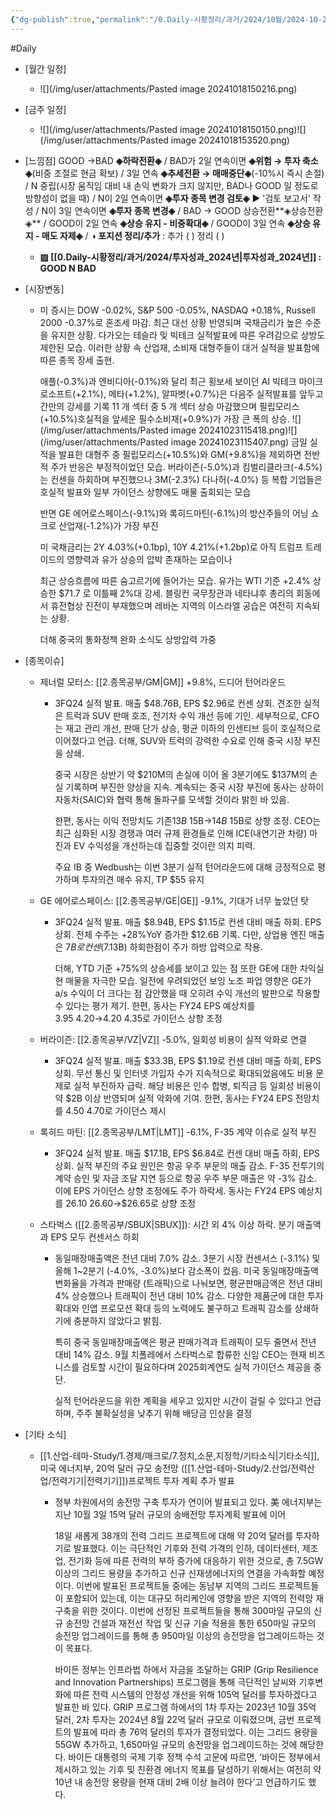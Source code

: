 ```yaml
---
{"dg-publish":true,"permalink":"/0.Daily-시황정리/과거/2024/10월/2024-10-23/","created":"2024-10-23T10:31:57.591+09:00","updated":"2025-06-03T20:08:43.766+09:00"}
---
```


#Daily 


- [월간 일정]
	- ![](/img/user/attachments/Pasted image 20241018150216.png)

- [금주 일정]
	- ![](/img/user/attachments/Pasted image 20241018150150.png)![](/img/user/attachments/Pasted image 20241018153520.png)



- [느낌점] GOOD →BAD **◈하락전환◈** / BAD가 2일 연속이면 **◈위험 → 투자 축소◈**(비중 조절로 현금 확보) / 3일 연속 **◈추세전환 → 매매중단◈**(-10%시 즉시 손절) / N 중립(시장 움직임 대비 내 손익 변화가 크지 않지만, BAD나 GOOD 일 정도로 방향성이 없을 때) / N이 2일 연속이면  **◈투자 종목 변경 검토◈** ▶ '검토 보고서' 작성 / N이 3일 연속이면  **◈투자 종목 변경◈**  / BAD → GOOD 상승전환**◈상승전환◈** / GOOD이 2일 연속 **◈상승 유지 - 비중확대◈**  / GOOD이 3일 연속 **◈상승 유지 - 매도 자제◈** / **◑ 포지션 정리/추가** : 추가 ( )    정리  ( )

	  
	- **▨ [[0.Daily-시황정리/과거/2024/투자성과_2024년\|투자성과_2024년]] : GOOD  N  BAD**




- [시장변동]
	- 미 증시는 DOW -0.02%, S&P 500 -0.05%, NASDAQ +0.18%, Russell 2000 -0.37%로 혼조세 마감. 최근 대선 상황 반영되며 국채금리가 높은 수준을 유지한 상황. 다가오는 테슬라 및 빅테크 실적발표에 따른 우려감으로 상방도 제한된 모습. 이러한 상황 속 산업재, 소비재 대형주들이 대거 실적을 발표함에 따른 종목 장세 출현. 
	  
	  애플(-0.3%)과 엔비디아(-0.1%)와 달리 최근 횡보세 보이던 AI 빅테크 마이크로소프트(+2.1%), 메타(+1.2%), 알파벳(+0.7%)은 다음주 실적발표를 앞두고 간만의 강세를 기록 11 개 섹터 중 5 개 섹터 상승 마감했으며 필립모리스(+10.5%)호실적을 앞세운 필수소비재(+0.9%)가 가장 큰 폭의 상승. 
	  ![](/img/user/attachments/Pasted image 20241023115418.png)![](/img/user/attachments/Pasted image 20241023115407.png)
	  금일 실적을 발표한 대형주 중 필립모리스(+10.5%)와 GM(+9.8%)을 제외하면 전반적 주가 반응은 부정적이었던 모습. 버라이즌(-5.0%)과 킴벌리클라크(-4.5%)는 컨센을 하회하며 부진했으나 3M(-2.3%) 다나허(-4.0%) 등 복합 기업들은 호실적 발표와 일부 가이던스 상향에도 매물 출회되는 모습
	  
	  반면 GE 에어로스페이스(-9.1%)와 록히드마틴(-6.1%)의 방산주들의 어닝 쇼크로 산업재(-1.2%)가 가장 부진
	  
	  미 국채금리는 2Y 4.03%(+0.1bp), 10Y 4.21%(+1.2bp)로 아직 트럼프 트레이드의 영향력과 유가 상승의 압박 존재하는 모습이나
	  
	  최근 상승흐름에 따른 숨고르기에 들어가는 모습. 유가는 WTI 기준 +2.4% 상승한 $71.7 로 이틀째 2%대 강세. 블링컨 국무장관과 네타냐후 총리의 회동에서 휴전협상 진전이 부재했으며 레바논 지역의 이스라엘 공습은 여전히 지속되는 상황. 
	  
	  더해 중국의 통화정책 완화 소식도 상방압력 가중


- [종목이슈]
	- 제너럴 모터스: [[2.종목공부/GM\|GM]] +9.8%, 드디어 턴어라운드
		- 3FQ24 실적 발표. 매출 $48.76B, EPS $2.96로 컨센 상회. 견조한 실적은 트럭과 SUV 판매 호조, 전기차 수익 개선 등에 기인. 세부적으로, CFO는 재고 관리 개선, 판매 단가 상승, 평균 이하의 인센티브 등이 호실적으로 이어졌다고 언급. 더해, SUV와 트럭의 강력한 수요로 인해 중국 시장 부진을 상쇄. 
		  
		  중국 시장은 상반기 약 $210M의 손실에 이어 올 3분기에도 $137M의 손실 기록하며 부진한 양상을 지속. 계속되는 중국 시장 부진에 동사는 상하이자동차(SAIC)와 협력 통해 돌파구를 모색할 것이라 밝힌 바 있음. 
		  
		  한편, 동사는 이익 전망치도 기존$13B~$15B→$14B~$15B로 상향 조정. CEO는 최근 심화된 시장 경쟁과 여러 규제 환경들로 인해 ICE(내연기관 차량) 마진과 EV 수익성을 개선하는데 집중할 것이란 의지 피력. 
		  
		  주요 IB 중 Wedbush는 이번 3분기 실적 턴어라운드에 대해 긍정적으로 평가하며 투자의견 매수 유지, TP $55 유지
		  
	- GE 에어로스페이스: [[2.종목공부/GE\|GE]] -9.1%, 기대가 너무 높았던 탓
		- 3FQ24 실적 발표. 매출 $8.94B, EPS $1.15로 컨센 대비 매출 하회. EPS 상회. 전체 수주는 +28%YoY 증가한 $12.6B 기록. 다만, 상업용 엔진 매출은 $7B로 컨센($7.13B) 하회한점이 주가 하방 압력으로 작용. 
		  
		  더해, YTD 기준 +75%의 상승세를 보이고 있는 점 또한 GE에 대한 차익실현 매물을 자극한 모습. 일전에 우려되었던 보잉 노조 파업 영향은 GE가 a/s 수익이 더 크다는 점 감안했을 때 오히려 수익 개선의 발판으로 작용할 수 있다는 평가 제기. 한편, 동사는 FY24 EPS 예상치를 $3.95~$4.20→$4.20~$4.35로 가이던스 상향 조정
		  
	- 버라이즌: [[2.종목공부/VZ\|VZ]] -5.0%, 일회성 비용이 실적 악화로 연결
		- 3FQ24 실적 발표. 매출 $33.3B, EPS $1.19로 컨센 대비 매출 하회, EPS 상회. 무선 통신 및 인터넷 가입자 수가 지속적으로 확대되었음에도 비용 문제로 실적 부진하자 급락. 해당 비용은 인수 합병, 퇴직금 등 일회성 비용이 약 $2B 이상 반영되며 실적 악화에 기여. 한편, 동사는 FY24 EPS 전망치를 $4.50~$4.70로 가이던스 제시
		  
	- 록히드 마틴: [[2.종목공부/LMT\|LMT]] -6.1%, F-35 계약 이슈로 실적 부진
		- 3FQ24 실적 발표. 매출 $17.1B, EPS $6.84로 컨센 대비 매출 하회, EPS 상회. 실적 부진의 주요 원인은 항공 우주 부문의 매출 감소. F-35 전투기의 계약 승인 및 자금 조달 지연 등으로 항공 우주 부문 매출은 약 -3% 감소. 이에 EPS 가이던스 상향 조정에도 주가 하락세. 동사는 FY24 EPS 예상치를 $26.10~$26.60→$26.65로 상향 조정
		  
	- 스타벅스 ([[2.종목공부/SBUX\|SBUX]]): 시간 외 4% 이상 하락. 분기 매출액과 EPS 모두 컨센서스 하회
		- 동일매장매출액은 전년 대비 7.0% 감소. 3분기 시장 컨센서스 (-3.1%) 및 올해 1~2분기 (-4.0%, -3.0%)보다 감소폭이 컸음. 미국 동일매장매출액 변화율을 가격과 판매량 (트래픽)으로 나눠보면, 평균판매금액은 전년 대비 4% 상승했으나 트래픽이 전년 대비 10% 감소. 다양한 제품군에 대한 투자 확대와 인앱 프로모션 확대 등의 노력에도 불구하고 트래픽 감소를 상쇄하기에 충분하지 않았다고 밝힘. 
		  
		  특히 중국 동일매장매출액은 평균 판매가격과 트래픽이 모두 줄면서 전년 대비 14% 감소. 9월 치폴레에서 스타벅스로 합류한 신임 CEO는 현재 비즈니스를 검토할 시간이 필요하다며 2025회계연도 실적 가이던스 제공을 중단. 
		  
		  실적 턴어라운드을 위한 계획을 세우고 있지만 시간이 걸릴 수 있다고 언급하며, 주주 불확실성을 낮추기 위해 배당금 인상을 결정


- [기타 소식]
	- [[1.산업-테마-Study/1.경제/매크로/7.정치,소문,지정학/기타소식\|기타소식]], 미국 에너지부, 20억 달러 규모 송전망 ([[1.산업-테마-Study/2.산업/전력산업/전력기기\|전력기기]])프로젝트 투자 계획 추가 발표
		- 정부 차원에서의 송전망 구축 투자가 연이어 발표되고 있다. 美 에너지부는 지난 10월 3일 15억 달러 규모의 송배전망 투자계획 발표에 이어 
		  
		  18일 새롭게 38개의 전력 그리드 프로젝트에 대해 약 20억 달러를 투자하기로 발표했다. 이는 극단적인 기후와 전력 가격의 인하, 데이터센터, 제조업, 전기화 등에 따른 전력의 부하 증가에 대응하기 위한 것으로, 총 7.5GW 이상의 그리드 용량을 추가하고 신규 신재생에너지의 연결을 가속화할 예정이다. 이번에 발표된 프로젝트들 중에는 동남부 지역의 그리드 프로젝트들이 포함되어 있는데, 이는 대규모 허리케인에 영향을 받은 지역의 전력망 재구축을 위한 것이다. 이번에 선정된 프로젝트들을 통해 300마일 규모의 신규 송전망 건설과 재전선 작업 및 신규 기술 적용을 통한 650마일 규모의 송전망 업그레이드를 통해 총 950마일 이상의 송전망을 업그레이드하는 것이 목표다.
		  
		  바이든 정부는 인프라법 하에서 자금을 조달하는 GRIP (Grip Resilience and Innovation Partnerships) 프로그램을 통해 극단적인 날씨와 기후변화에 따른 전력 시스템의 안정성 개선을 위해 105억 달러를 투자하겠다고 발표한 바 있다. GRIP 프로그램 하에서의 1차 투자는 2023년 10월 35억 달러, 2차 투자는 2024년 8월 22억 달러 규모로 이뤄졌으며, 금번 프로젝트의 발표에 따라 총 76억 달러의 투자가 결정되었다. 이는 그리드 용량을 55GW 추가하고, 1,650마일 규모의 송전망을 업그레이드하는 것에 해당한다. 바이든 대통령의 국제 기후 정책 수석 고문에 따르면, ‘바이든 정부에서 제시하고 있는 기후 및 친환경 에너지 목표를 달성하기 위해서는 여전히 약 10년 내 송전망 용량을 현재 대비 2배 이상 늘려야 한다’고 언급하기도 했다.